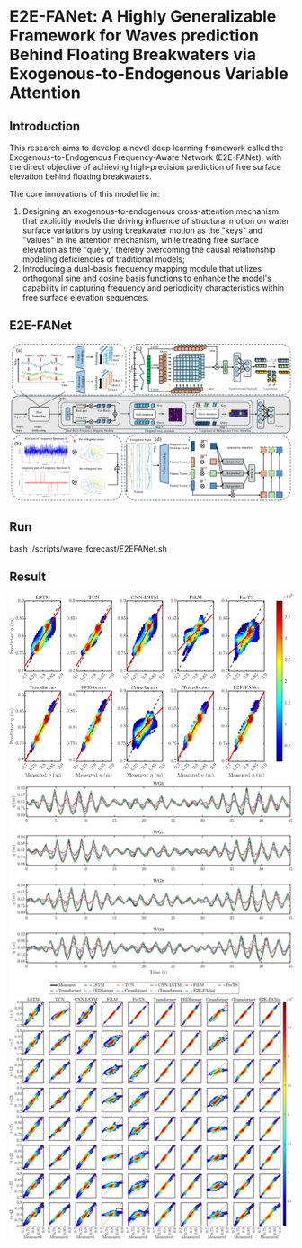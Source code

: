# E2E-FANet: A Highly Generalizable Framework for Waves prediction Behind Floating Breakwaters via Exogenous-to-Endogenous Variable Attention

## Introduction
This research aims to develop a novel deep learning framework called the Exogenous-to-Endogenous Frequency-Aware Network (E2E-FANet), with the direct objective of achieving high-precision prediction of free surface elevation behind floating breakwaters. 

The core innovations of this model lie in:
1) Designing an exogenous-to-endogenous cross-attention mechanism that explicitly models the driving influence of structural motion on water surface variations by using breakwater motion as the "keys" and "values" in the attention mechanism, while treating free surface elevation as the "query," thereby overcoming the causal relationship modeling deficiencies of traditional models; 
2) Introducing a dual-basis frequency mapping module that utilizes orthogonal sine and cosine basis functions to enhance the model's capability in capturing frequency and periodicity characteristics within free surface elevation sequences.

## E2E-FANet
![Framework of the proposed E2E-FANet](figure/image.png)

## Run
bash ./scripts/wave_forecast/E2EFANet.sh

## Result
![图片描述](figure/result1.png)
![图片描述](figure/result2.png)
![图片描述](figure/result3.png)